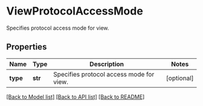 # ViewProtocolAccessMode

Specifies protocol access mode for view.

## Properties
Name | Type | Description | Notes
------------ | ------------- | ------------- | -------------
**type** | **str** | Specifies protocol access mode for view. | [optional] 

[[Back to Model list]](../README.md#documentation-for-models) [[Back to API list]](../README.md#documentation-for-api-endpoints) [[Back to README]](../README.md)


